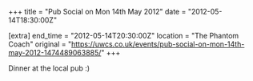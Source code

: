 +++
title = "Pub Social on Mon 14th May 2012"
date = "2012-05-14T18:30:00Z"

[extra]
end_time = "2012-05-14T20:30:00Z"
location = "The Phantom Coach"
original = "https://uwcs.co.uk/events/pub-social-on-mon-14th-may-2012-1474489063885/"
+++

Dinner at the local pub :)

